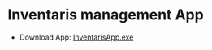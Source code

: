 # Inventaris management App

- Download App: [InventarisApp.exe](https://github.com/aan-cloud/Inventaris-Management/blob/main/Inventaris%20Management/bin/Release/net8.0/win-x64/publish/Inventaris%20Management.exe)
